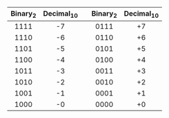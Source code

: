 |Binary<sub>2</sub>|Decimal<sub>10</sub>| |Binary<sub>2</sub>|Decimal<sub>10</sub>|
|:-:|:-:| - |:-:|:-:|
|1111|-7| |0111|+7| 
|1110|-6| |0110|+6|
|1101|-5| |0101|+5| 
|1100|-4| |0100|+4|
|1011|-3| |0011|+3|
|1010|-2| |0010|+2|
|1001|-1| |0001|+1|
|1000|-0| |0000|+0|
